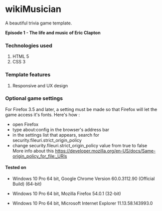 # wikiMusician
A beautiful trivia game template.

**Episode 1 - The life and music of Eric Clapton**

### Technologies used
1. HTML 5
2. CSS 3

### Template features
1. Responsive and UX design

### Optional game settings
For Firefox 3.5 and later, a setting must be made so that Firefox will let the game access it's fonts.
Here's how :  
 * open Firefox  
 * type   about:config   in the browser's address bar  
 * in the settings list that appears, search for  security.fileuri.strict_origin_policy  
 * change  security.fileuri.strict_origin_policy value from true to false  
 More info about this https://developer.mozilla.org/en-US/docs/Same-origin_policy_for_file:_URIs
 
 #### Tested on
* Windows 10 Pro 64 bit, Google Chrome Version 60.0.3112.90 (Official Build) (64-bit)
    
* Windows 10 Pro 64 bit, Mozilla Firefox 54.0.1 (32-bit)

* Windows 10 Pro 64 bit, Microsoft Internet Explorer 11.13.58.143993.0